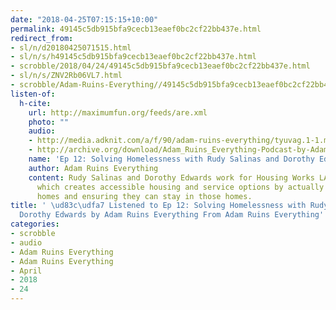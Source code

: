 ```yaml
---
date: "2018-04-25T07:15:15+10:00"
permalink: 49145c5db915bfa9cecb13eaef0bc2cf22bb437e.html
redirect_from:
- sl/n/d20180425071515.html
- sl/n/s/h49145c5db915bfa9cecb13eaef0bc2cf22bb437e.html
- scrobble/2018/04/24/49145c5db915bfa9cecb13eaef0bc2cf22bb437e.html
- sl/n/s/ZNV2Rb06VL7.html
- scrobble/Adam-Ruins-Everything//49145c5db915bfa9cecb13eaef0bc2cf22bb437e.html
listen-of:
  h-cite:
    url: http://maximumfun.org/feeds/are.xml
    photo: ""
    audio:
    - http://media.adknit.com/a/f/90/adam-ruins-everything/tyuvag.1-1.mp3
    - http://archive.org/download/Adam_Ruins_Everything-Podcast-by-Adam_Ruins_Everything/Ep_12_Solving_Homelessness_with_Rudy_Salinas_and_Dorothy_Edwards.mp3
    name: 'Ep 12: Solving Homelessness with Rudy Salinas and Dorothy Edwards'
    author: Adam Ruins Everything
    content: Rudy Salinas and Dorothy Edwards work for Housing Works LA, an organization
      which creates accessible housing and service options by actually giving people
      homes and ensuring they can stay in those homes.
title: ' \ud83c\udfa7 Listened to Ep 12: Solving Homelessness with Rudy Salinas and
  Dorothy Edwards by Adam Ruins Everything From Adam Ruins Everything'
categories:
- scrobble
- audio
- Adam Ruins Everything
- Adam Ruins Everything
- April
- 2018
- 24
---
```

